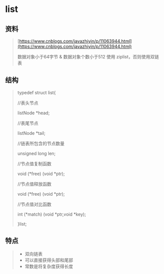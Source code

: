 # list

## 资料

> [https://www.cnblogs.com/javazhiyin/p/11063944.html](https://www.cnblogs.com/javazhiyin/p/11063944.html)
>
> 数据对象小于64字节 & 数据对象个数小于512 使用 ziplist，否则使用双链表

## 结构

> typedef struct list{
>
> //表头节点
>
> listNode \*head;
>
> //表尾节点
>
> listNode \*tail;
>
> //链表所包含的节点数量
>
> unsigned long len;
>
> //节点值复制函数
>
> void \(\*free\) \(void \*ptr\);
>
> //节点值释放函数
>
> void \(\*free\) \(void \*ptr\);
>
> //节点值对比函数
>
> int \(\*match\) \(void \*ptr,void \*key\);
>
> }list;

## 特点

> * 双向链表
> * 可以直接获得头部和尾部
> * 常数是将复杂度获得长度



